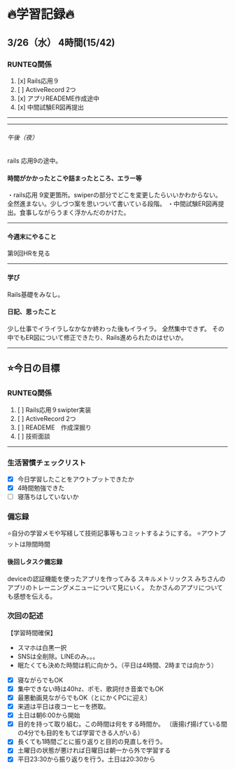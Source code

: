 # 🔥学習記録🔥
## 3/26（水） 4時間(15/42)
### RUNTEQ関係
1. [x] Rails応用９ 
2. [ ] ActiveRecord 2つ
3. [x] アプリREADEME作成途中
4. [x] 中間試験ER図再提出
***

***
###### 午後（夜）
rails 応用9の途中。

#### 時間がかかったとこや詰まったところ、エラー等
・rails応用 9変更箇所。swiperの部分でどこを変更したらいいかわからない。
全然進まない。少しづつ案を思いついて書いている段階。
・中間試験ER図再提出。食事しながらうまく浮かんだのかけた。

***
#### 今週末にやること
第9回HRを見る

***
#### 学び
 Rails基礎をみなし。

#### 日記、思ったこと
少し仕事でイライラしなかなか終わった後もイライラ。
全然集中できず。
その中でもER図について修正できたり、Rails進められたのはせいか。

***
## ⭐️今日の目標
### RUNTEQ関係
1. [ ] Rails応用９swipter実装
2. [ ] ActiveRecord 2つ
3. [ ] READEME　作成深掘り
4. [ ] 技術面談
***


### 生活習慣チェックリスト
- [x] 今日学習したことをアウトプットできたか
- [x] 4時間勉強できた
- [ ] 寝落ちはしていないか

### 備忘録
⭐️自分の学習メモや写経して技術記事等もコミットするようにする。
⭐️アウトプットは隙間時間

#### 後回しタスク備忘録
deviceの認証機能を使ったアプリを作ってみる
スキルメトリックス
みちさんのアプリのトレーニングメニューについて見にいく。
たかさんのアプリについても感想を伝える。


### 次回の記述
【学習時間確保】
- スマホは白黒一択
- SNSは全削除。LINEのみ。。。
- 眠たくても決めた時間は机に向かう。（平日は4時間、2時までは向かう）
- [x] 寝ながらでもOK
- [x] 集中できない時は40hz、ポモ、歌詞付き音楽でもOK
- [x] 最悪動画見ながらでもOK（とにかくPCに迎え）
- [x] 来週は平日は夜コーヒーを摂取。
- [x] 土日は朝6:00から開始
- [x] 目的を持って取り組む。この時間は何をする時間か。
（唐揚げ揚げている間の4分でも目的をもてば学習できる人がいる）
- [x] 長くても1時間ごとに振り返りと目的の見直しを行う。
- [x] 土曜日の状態が悪ければ日曜日は朝一から外で学習する
- [x] 平日23:30から振り返りを行う。土日は20:30から
